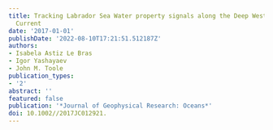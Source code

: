 ```yaml
---
title: Tracking Labrador Sea Water property signals along the Deep Western Boundary
  Current
date: '2017-01-01'
publishDate: '2022-08-10T17:21:51.512187Z'
authors:
- Isabela Astiz Le Bras
- Igor Yashayaev
- John M. Toole
publication_types:
- '2'
abstract: ''
featured: false
publication: '*Journal of Geophysical Research: Oceans*'
doi: 10.1002//2017JC012921.
---
```


